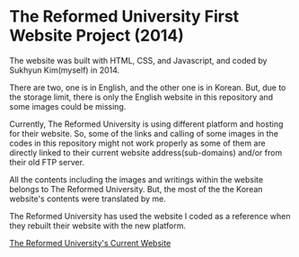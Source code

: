 # The Reformed University First Website Project (2014)

The website was built with HTML, CSS, and Javascript, and coded by Sukhyun Kim(myself) in 2014.

There are two, one is in English, and the other one is in Korean. But, due to the storage limit, there is only the English website in this repository and some images could be missing. 

Currently, The Reformed University is using different platform and hosting for their website. So, some of the links and calling of some images in the codes in this repository might not work properly as some of them are directly linked to their current website address(sub-domains) and/or from their old FTP server. 

All the contents including the images and writings within the website belongs to The Reformed University. But, the most of the the Korean website's contents were translated by me.

The Reformed University has used the website I coded as a reference when they rebuilt their website with the new platform. 

[The Reformed University's Current Website](http://reformeduniversity.org/)
